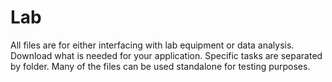 # Lab

All files are for either interfacing with lab equipment or data analysis.  Download what is needed for your application.  Specific tasks are separated by folder. Many of the files can be used standalone for testing purposes.

